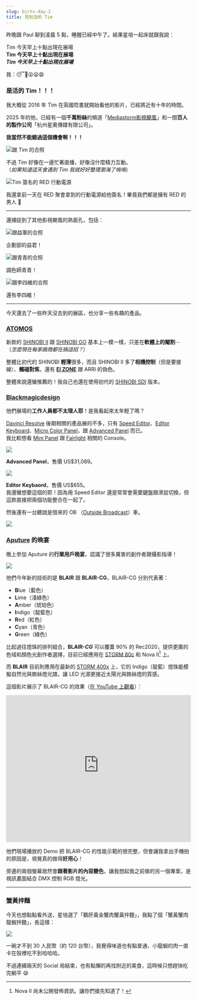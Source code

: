 ```yaml
---
slug: birtv-day-2
title: 見到活的 Tim
---
```

昨晚跟 Paul 聊到凌晨 5 點，睡醒已經中午了。結果星培一起床就跟我說：

Tim 今天早上十點出現在展場  
**Tim 今天早上十點出現在展場**  
_**Tim 今天早上十點出現在展場**_

我：😴🥱😮😦😧

<!-- truncate -->

### 是活的 Tim！！！

我大概從 2016 年 Tim 在英國唸書就開始看他的影片，已經將近有十年的時間。

2025 年的他，已經有一個**千萬粉絲**的頻道「[Mediastorm影視颶風](https://www.ysjf.com/)」和一間**百人的製作公司**「杭州星奧傳媒有限公司」。

**我當然不能錯過這個機會啊！！！**

![跟 Tim 的合照](2025-07-24-tim.jpg)

不過 Tim 好像在一邊忙著直播，好像沒什麼精力互動。  
（_如果知道這天會遇到 Tim 我就好好整理瀏海了嗚嗚_）

![Tim 簽名的 RED 行動電源](2025-07-24-red-power-bank.jpg)

我還拿前一天在 RED 聚會拿到的行動電源給他簽名！畢竟我們都是擁有 RED 的男人 🤪

---

還捕捉到了其他影視颶風的熟面孔，包括：

![跟益軍的合照](2025-07-24-stormcrew-2.jpg)

企劃部的益君！

![跟青青的合照](2025-07-24-stormcrew-1.jpg)

調色師青青！

![跟李四維的合照](2025-07-24-stormcrew-3.jpg)

還有李四維！

---

今天還去了一些昨天沒去到的展區，也分享一些有趣的產品。

### [ATOMOS](https://www.atomos.com/)

新款的 [SHINOBI II](https://www.atomos.com/explore/shinobi-2/) 跟 [SHINOBI GO](https://www.atomos.com/explore/shinobi-go/) 基本上一模一樣，只差在**軟體上的閹割**⋯  
（_怎麼現在每家廠商都在搞這招？_）

整體比初代的 SHINOBI **輕薄**很多，而且 SHINOBI II 多了**相機控制**（但是要接線）、**觸碰對焦**，還有 [**EI ZONE**](https://www.elzonesystem.com/) 跟 ARRI 的偽色。

整體來說還蠻推薦的！我自己也還在使用初代的 [SHINOBI SDI](https://www.bhphotovideo.com/c/product/1470081-REG/atomos_atomshbs01_shinobi_5_3g_sdi.html) 版本。

### [Blackmagicdesign](https://www.blackmagicdesign.com/)

他們展場的**工作人員都不太理人耶**！是我看起來太年輕了嗎？

[Davinci Resolve](https://www.blackmagicdesign.com/products/davinciresolve) 後期相關的產品展的不多，只有 [Speed Editor](https://www.blackmagicdesign.com/products/davinciresolve/techspecs/W-DRE-13)、[Editor Keyboard](https://www.blackmagicdesign.com/products/davinciresolve/techspecs/W-DRE-12)、[Micro Color Panel](https://www.blackmagicdesign.com/products/davinciresolve/techspecs/W-DRE-16)，跟 [Advanced Panel](https://www.blackmagicdesign.com/products/davinciresolve/techspecs/W-DRE-06) 而已。  
我比較想看 [Mini Panel](https://www.blackmagicdesign.com/products/davinciresolve/techspecs/W-DRE-09) 跟 [Fairlight](https://www.blackmagicdesign.com/products/davinciresolve/fairlight) 相關的 Console。

![](2025-07-24-advanced-panel.jpeg)

**Advanced Panel**，售價 US$31,089。

![](2025-07-24-editor-keyboard.jpeg)

**Editor Keybaord**，售價 US$655。  
我還蠻想要這個的耶！因為用 Speed Editor 還是常常會需要鍵盤跟滑鼠切換，但這款直接把兩個功能整合在一起了。

然後還有一台聽說是借來的 OB （[Outside Broadcast](https://en.wikipedia.org/wiki/Outside_broadcasting)）車。

![](2025-07-24-ob-truck.jpeg)

### [Aputure](https://aputure.com/) 的晚宴

晚上參加 Aputure 的**行業用戶晚宴**，認識了很多厲害的創作者跟攝影指導！

![](2025-07-24-aputure.jpeg)

他們今年新的技術的是 **BLAIR** 跟 **BLAIR-CG**，BLAIR-CG 分別代表著：

- **B**lue（藍色）
- **L**ime（淺綠色）
- **A**mber（琥珀色）
- **I**ndigo（靛藍色）
- **R**ed（紅色）
- **C**yan（青色）
- **G**reen（綠色）

比起過往燈珠的排列組合，**BLAIR-_CG_** 可以覆蓋 90% 的 Rec2020，提供更廣的色域和顏色光創作者選擇，目前已經應用在 [STORM 80c](https://aputure.com/products/storm-80c) 和 Nova II[^1] 上。

而 **BLAIR** 目前則應用在最新的 [STORM 400x](https://aputure.com/products/storm-400x) 上，它的 Indigo（靛藍）燈珠能模擬自然光與鎢絲燈光譜，讓 LED 光源更接近太陽光與鎢絲燈的質感。

這個影片展示了 BLAIR-CG 的效果（[在 YouTube 上觀看](https://www.youtube.com/watch?v=影片ID)）：

<iframe
  class="custom-iframe"
  width="100%"
  height="400"
  src="https://www.youtube-nocookie.com/embed/lPRpeiU6dLY?modestbranding=1&rel=0"
  title="Aputure Blair-CG Launch | Live Event Lighting Demo"
  frameborder="0"
  allow="accelerometer; autoplay; clipboard-write; encrypted-media; gyroscope; picture-in-picture"
  allowfullscreen>
</iframe>

他們現場播放的 Demo 把 BLAIR-CG 的性能示範的很完整，但會讓我拿出手機拍的原因是，視覺真的做得**好用心**！

旁邊的兩個螢幕居然會**跟著影片的內容變色**，讓我想起我之前做的另一個專案，是視訊畫面結合 DMX 控制 RGB 燈光。

---

### 蟹黃拌麵

今天也想點點看外送，星培選了「鵝肝黃金蟹肉蟹黃拌麵」，我點了個「蟹黃蟹肉龍蝦拌麵」，長這樣：

![](2025-07-24-crab-roe-noodle.jpg)

一碗才不到 30 人民幣（約 120 台幣），我覺得味道也有點普通，小龍蝦的肉一直卡在殼裡吃不到哈哈哈。

不過連續兩天的 Social 局結束，也有點懶的再找附近的美食，這時候只想趕快吃完躺平 😪

[^1]: Nova II 尚未公開發佈資訊。讓你們搶先知道了！
